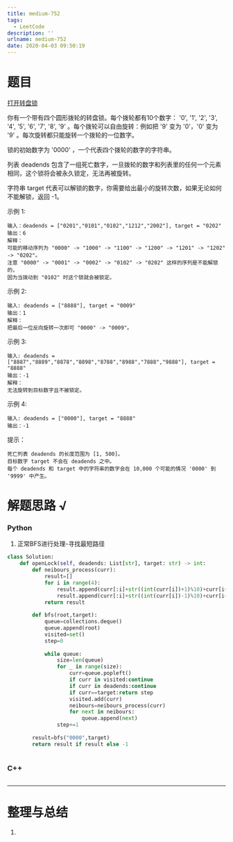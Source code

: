```yaml
---
title: medium-752
tags:
  - LeetCode
description: ''
urlname: medium-752
date: 2020-04-03 09:50:19
---
```


# 题目

[打开转盘锁](https://leetcode-cn.com/problems/open-the-lock/)

你有一个带有四个圆形拨轮的转盘锁。每个拨轮都有10个数字： '0', '1', '2', '3', '4', '5', '6', '7', '8', '9' 。每个拨轮可以自由旋转：例如把 '9' 变为  '0'，'0' 变为 '9' 。每次旋转都只能旋转一个拨轮的一位数字。

锁的初始数字为 '0000' ，一个代表四个拨轮的数字的字符串。

列表 deadends 包含了一组死亡数字，一旦拨轮的数字和列表里的任何一个元素相同，这个锁将会被永久锁定，无法再被旋转。

字符串 target 代表可以解锁的数字，你需要给出最小的旋转次数，如果无论如何不能解锁，返回 -1。

 示例 1:

```
输入：deadends = ["0201","0101","0102","1212","2002"], target = "0202"
输出：6
解释：
可能的移动序列为 "0000" -> "1000" -> "1100" -> "1200" -> "1201" -> "1202" -> "0202"。
注意 "0000" -> "0001" -> "0002" -> "0102" -> "0202" 这样的序列是不能解锁的，
因为当拨动到 "0102" 时这个锁就会被锁定。
```


示例 2:

```
输入: deadends = ["8888"], target = "0009"
输出：1
解释：
把最后一位反向旋转一次即可 "0000" -> "0009"。
```


示例 3:

```
输入: deadends = ["8887","8889","8878","8898","8788","8988","7888","9888"], target = "8888"
输出：-1
解释：
无法旋转到目标数字且不被锁定。
```


示例 4:

```
输入: deadends = ["0000"], target = "8888"
输出：-1
```


提示：

```
死亡列表 deadends 的长度范围为 [1, 500]。
目标数字 target 不会在 deadends 之中。
每个 deadends 和 target 中的字符串的数字会在 10,000 个可能的情况 '0000' 到 '9999' 中产生。
```



# 解题思路 √

### Python

1. 正常BFS进行处理-寻找最短路径

```python
class Solution:
    def openLock(self, deadends: List[str], target: str) -> int:
        def neibours_process(curr):
            result=[]
            for i in range(4):
                result.append(curr[:i]+str((int(curr[i])+1)%10)+curr[i+1:])
                result.append(curr[:i]+str((int(curr[i])-1)%10)+curr[i+1:])
            return result
        
        def bfs(root,target):
            queue=collections.deque()
            queue.append(root)
            visited=set()
            step=0
            
            while queue:
                size=len(queue)
                for _ in range(size):
                    curr=queue.popleft()
                    if curr in visited:continue
                    if curr in deadends:continue
                    if curr==target:return step
                    visited.add(curr)
                    neibours=neibours_process(curr)
                    for next in neibours:
                        queue.append(next)
                step+=1
        
        result=bfs("0000",target)
        return result if result else -1
```


```python

```



### C++

```cpp

```

---



# 整理与总结

1. 

